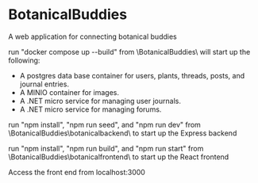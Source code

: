 # BotanicalBuddies
A web application for connecting botanical buddies

run "docker compose up --build" from \BotanicalBuddies\ will start up the following:
* A postgres data base container for users, plants, threads, posts, and journal entries.
* A MINIO container for images.
* A .NET micro service for managing user journals.
* A .NET micro service for managing forums.

run "npm install", "npm run seed", and "npm run dev" from \BotanicalBuddies\botanicalbackend\ to start up the Express backend

run "npm install", "npm run build", and "npm run start" from \BotanicalBuddies\botanicalfrontend\ to start up the React frontend

Access the front end from localhost:3000